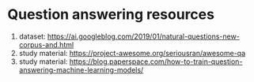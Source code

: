 # Question answering resources

1. dataset: https://ai.googleblog.com/2019/01/natural-questions-new-corpus-and.html
2. study material: https://project-awesome.org/seriousran/awesome-qa
3. study material: https://blog.paperspace.com/how-to-train-question-answering-machine-learning-models/
